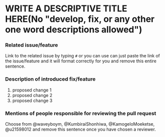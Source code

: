 # WRITE A DESCRIPTIVE TITLE HERE(No "develop, fix, or any other one word descriptions allowed")

### Related issue/feature
Link to the related issue by typing ```#``` or you can use can just paste the link of the issue/feature and it will format correctly for you and remove this entire sentence.

### Description of introduced fix/feature
1. proposed change 1
2. proposed change 2
3. proposed change 3

### Mentions of people responsible for reviewing the pull request
Choose from @waveyboym, @KumbiraiShonhiwa, @KamogeloMoeketse, @u21598012 and remove this sentence once you have chosen a reviewer.